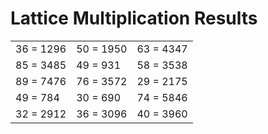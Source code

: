 # Lattice Multiplication Results

|   |   |   |
|---|---|---|
| 36 = 1296 | 50 = 1950 | 63 = 4347 |
| 85 = 3485 | 49 = 931 | 58 = 3538 |
| 89 = 7476 | 76 = 3572 | 29 = 2175 |
| 49 = 784 | 30 = 690 | 74 = 5846 |
| 32 = 2912 | 36 = 3096 | 40 = 3960 |
